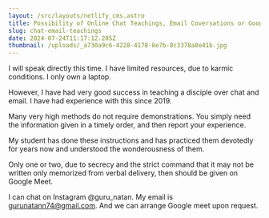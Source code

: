 ```yaml
---
layout: /src/layouts/netlify_cms.astro
title: Possibility of Online Chat Teachings, Email Coversations or Google Meet
slug: chat-email-teachings
date: 2024-07-24T11:17:12.205Z
thumbnail: /uploads/_a730a9c6-4228-4178-8e7b-8c3378a8e41b.jpg
---
```

I will speak directly this time. I have limited resources, due to karmic conditions. I only own a laptop. 

However, I have had very good success in teaching a disciple over chat and email. I have had experience with this since 2019. 

Many very high methods do not require demonstrations. You simply need the information given in a timely order, and then report your experience.

My student has done these instructions and has practiced them devotedly for years now and understood the wonderousness of them.

Only one or two, due to secrecy and the strict command that it may not be written only memorized from verbal delivery, then should be given on Google Meet.

I can chat on Instagram @guru_natan. My email is gurunatann74@gmail.com. And we can arrange Google meet upon request.